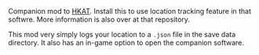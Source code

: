 ﻿Companion mod to [HKAT](https://github.com/RanDumSocks/HKAutoTrackerElectron). Install this to use location tracking feature in that softwre. More information is also over at that repository.

This mod very simply logs your location to a `.json` file in the save data directory. It also has an in-game option to open the companion software.
